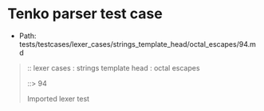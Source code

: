 # Tenko parser test case

- Path: tests/testcases/lexer_cases/strings_template_head/octal_escapes/94.md

> :: lexer cases : strings template head : octal escapes
>
> ::> 94
>
> Imported lexer test
>
> <template head> FourToSeven OctalDigit eol/eof

## FAIL

## Input

`````js
`\67
`````

## Output

_Note: the whole output block is auto-generated. Manual changes will be overwritten!_

Below follow outputs in four parsing modes: sloppy mode, strict mode script goal, module goal, web compat mode (always sloppy).

Note that the output parts are auto-generated by the test runner to reflect actual result.

### Sloppy mode

Parsed with script goal and as if the code did not start with strict mode header.

`````
throws: Lexer error!
    Illegal legacy octal escape in template, where octal escapes are never allowed

`\67
^------- error
`````

### Strict mode

Parsed with script goal but as if it was starting with `"use strict"` at the top.

_Output same as sloppy mode._

### Module goal

Parsed with the module goal.

_Output same as sloppy mode._

### Web compat mode

Parsed in sloppy script mode but with the web compat flag enabled.

_Output same as sloppy mode._
